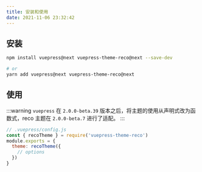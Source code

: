 ```yaml
---
title: 安装和使用
date: 2021-11-06 23:32:42
---
```


## 安装

```bash
npm install vuepress@next vuepress-theme-reco@next --save-dev

# or
yarn add vuepress@next vuepress-theme-reco@next
```

## 使用 <Badge text="+2.0.0-beta.7" />

:::warning
`vuepress` 在 `2.0.0-beta.39` 版本之后，将主题的使用从声明式改为函数式，reco 主题在 `2.0.0-beta.7` 进行了适配。
:::

```js
// .vuepress/config.js
const { recoTheme } = require('vuepress-theme-reco')
module.exports = {
  theme: recoTheme({
    // options
  })
}
```